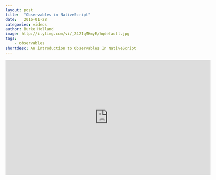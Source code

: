 ```yaml
---
layout: post
title:  "Observables in NativeScript"
date:   2016-01-28
categories: videos
author: Burke Holland
image: http://i.ytimg.com/vi/_242IqMHmyE/hqdefault.jpg
tags: 
    - observables
shortdesc: An introduction to Observables In NativeScript
---
```

<iframe width="640" height="360" src="https://www.youtube.com/embed/_242IqMHmyE" frameborder="0" allowfullscreen></iframe>